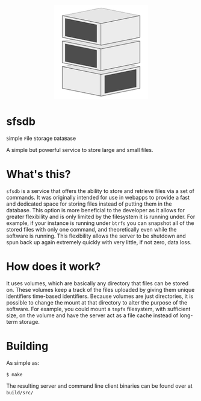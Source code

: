 <div align="center">

<img src="assets/logo.svg" height=250>

</div>

# sfsdb

`S`imple
`F`ile
`S`torage
`D`ata`B`ase

A simple but powerful service to store large and small files.

# What's this?

`sfsdb` is a service that offers the ability to store and retrieve files via a set of commands. It was originally intended for use in webapps to provide a fast and dedicated space for storing files instead of putting them in the database. This option is more beneficial to the developer as it allows for greater flexibility and is only limited by the filesystem it is running under. For example, if your instance is running under `btrfs` you can snapshot all of the stored files with only one command, and theoretically even while the software is running. This flexibility allows the server to be shutdown and spun back up again extremely quickly with very little, if not zero, data loss.

# How does it work?

It uses volumes, which are basically any directory that files can be stored on. These volumes keep a track of the files uploaded by giving them unique identifiers time-based identifiers. Because volumes are just directories, it is possible to change the mount at that directory to alter the purpose of the software. For example, you could mount a `tmpfs` filesystem, with sufficient size, on the volume and have the server act as a file cache instead of long-term storage.

# Building

As simple as:

```
$ make
```

The resulting server and command line client binaries can be found over at `build/src/`
